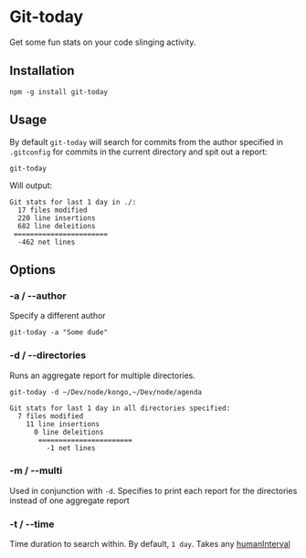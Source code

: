 # Git-today

Get some fun stats on your code slinging activity.

## Installation

```
npm -g install git-today
```

## Usage

By default `git-today` will search for commits from the author specified in `.gitconfig` for commits in the current directory and spit out a report:

```
git-today
```

Will output:

```
Git stats for last 1 day in ./:
  17 files modified
  220 line insertions
  682 line deleitions
 =======================
  -462 net lines
```


## Options

### -a / --author

Specify a different author

```
git-today -a "Some dude"
```

### -d / --directories

Runs an aggregate report for multiple directories.

```
git-today -d ~/Dev/node/kongo,~/Dev/node/agenda
```

```
Git stats for last 1 day in all directories specified:
  7 files modified
    11 line insertions
      0 line deleitions
       =======================
         -1 net lines
```

### -m / --multi

Used in conjunction with `-d`. Specifies to print each report for the directories instead of one aggregate report

### -t / --time

Time duration to search within. By default, `1 day`. Takes any [humanInterval](https://github.com/rschmukler/humanInterval)
